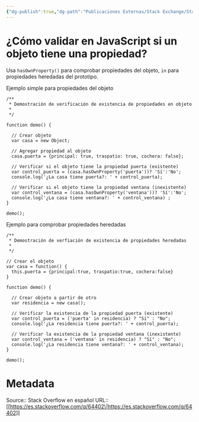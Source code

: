 ```yaml
---
{"dg-publish":true,"dg-path":"Publicaciones Externas/Stack Exchange/Stack Overflow en español/es.stackoverflow.com-64402.md","permalink":"/publicaciones-externas/stack-exchange/stack-overflow-en-espanol/es-stackoverflow-com-64402/","title":"¿Cómo validar en JavaScript si un objeto tiene una propiedad?","hide":true,"noteIcon":"default","created":"2024-04-03T12:49:10.592-06:00","updated":"2024-04-05T16:43:50.016-06:00"}
---
```


# ¿Cómo validar en JavaScript si un objeto tiene una propiedad?

Usa `hasOwnProperty()` para comprobar propiedades del objeto, `in` para propiedades heredadas del prototipo. 

Ejemplo simple para propiedades del objeto

<!-- begin snippet: js hide: false console: true babel: false -->

<!-- language: lang-js -->

    /**
     * Demostración de verificación de existencia de propiedades en objeto
     *
     */

    function demo() { 

      // Crear objeto
      var casa = new Object;

      // Agregar propiedad al objeto
      casa.puerta = {principal: true, traspatio: true, cochera: false};

      // Verificar si el objeto tiene la propiedad puerta (existente)
      var control_puerta = (casa.hasOwnProperty('puerta'))? 'Sí':'No';
      console.log('¿La casa tiene puerta?: ' + control_puerta);

      // Verificar si el objeto tiene la propiedad ventana (inexistente)
      var control_ventana = (casa.hasOwnProperty('ventana'))? 'Sí':'No';
      console.log('¿La casa tiene ventana?: ' + control_ventana) ;
    }

    demo();

<!-- end snippet -->

Ejemplo para comprobar propiedades heredadas

<!-- begin snippet: js hide: false console: true babel: false -->

<!-- language: lang-js -->

    /**
     * Demostración de verfiación de existencia de propiedades heredadas 
     *
     */

    // Crear el objeto 
    var casa = function() {
      this.puerta = {principal:true, traspatio:true, cochera:false}
    }

    function demo() {

      // Crear objeto a partir de otro
      var residencia = new casa();

      // Verificar la existencia de la propiedad puerta (existente)
      var control_puerta = ('puerta' in residencia) ? "Sí" : "No";
      console.log('¿La residencia tiene puerta?: ' + control_puerta);

      // Verificar la existencia de la propiedad ventana (inexistente)
      var control_ventana = ('ventana' in residencia) ? "Sí" : "No";
      console.log('¿La residencia tiene ventana?: ' + control_ventana);  
    }

    demo();

<!-- end snippet -->



# Metadata
Source:: Stack Overflow en español
URL:: [[https://es.stackoverflow.com/q/64402\|https://es.stackoverflow.com/q/64402]]

